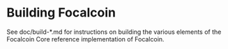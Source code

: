 Building Focalcoin
================

See doc/build-*.md for instructions on building the various
elements of the Focalcoin Core reference implementation of Focalcoin.
